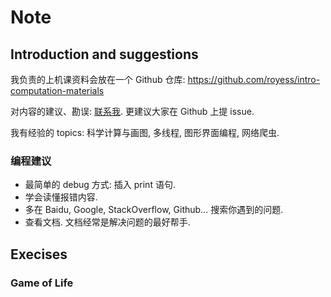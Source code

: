 # Note

## Introduction and suggestions

我负责的上机课资料会放在一个 Github 仓库: <https://github.com/royess/intro-computation-materials>

对内容的建议、勘误: [联系我](mailto:yanyx1999@pku.edu.cn). 更建议大家在 Github 上提 issue.

我有经验的 topics: 科学计算与画图, 多线程, 图形界面编程, 网络爬虫.

### 编程建议

- 最简单的 debug 方式: 插入 print 语句.
- 学会读懂报错内容.
- 多在 Baidu, Google, StackOverflow, Github... 搜索你遇到的问题.
- 查看文档. 文档经常是解决问题的最好帮手.

## Execises

### Game of Life
